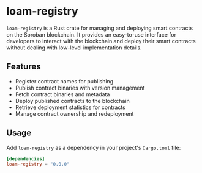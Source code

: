 # loam-registry

`loam-registry` is a Rust crate for managing and deploying smart contracts on the Soroban blockchain. It provides an easy-to-use interface for developers to interact with the blockchain and deploy their smart contracts without dealing with low-level implementation details.

## Features

- Register contract names for publishing
- Publish contract binaries with version management
- Fetch contract binaries and metadata
- Deploy published contracts to the blockchain
- Retrieve deployment statistics for contracts
- Manage contract ownership and redeployment

## Usage

Add `loam-registry` as a dependency in your project's `Cargo.toml` file:

```toml
[dependencies]
loam-registry = "0.0.0"
